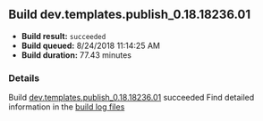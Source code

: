 ## Build dev.templates.publish_0.18.18236.01
- **Build result:** `succeeded`
- **Build queued:** 8/24/2018 11:14:25 AM
- **Build duration:** 77.43 minutes
### Details
Build [dev.templates.publish_0.18.18236.01](https://winappstudio.visualstudio.com/web/build.aspx?pcguid=a4ef43be-68ce-4195-a619-079b4d9834c2&builduri=vstfs%3a%2f%2f%2fBuild%2fBuild%2f26142) succeeded
Find detailed information in the [build log files](https://uwpctdiags.blob.core.windows.net/buildlogs/dev.templates.publish_0.18.18236.01_logs.zip)

